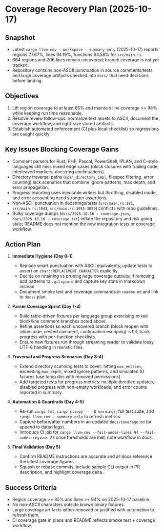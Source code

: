 # Coverage Recovery Plan (2025-10-17)

## Snapshot
- Latest `cargo llvm-cov --workspace --summary-only` (2025-10-17) reports regions 77.67%, lines 94.19%, functions 94.58% for `src/main.rs`.
- 664 regions and 206 lines remain uncovered; branch coverage is not yet tracked.
- Repository contains non-ASCII punctuation in source comments/tests and large coverage artifacts checked into `docs/` that need decisions before landing.

## Objectives
1. Lift region coverage to at least 85% and maintain line coverage >= 94% while keeping run time reasonable.
2. Resolve review follow-ups: normalize text assets to ASCII, document the coverage workflow, and right-size stored artifacts.
3. Establish automated enforcement (CI plus local checklist) so regressions are caught quickly.

## Key Issues Blocking Coverage Gains
- Comment parsers for Rust, PHP, Pascal, PowerShell, IPLAN, and C-style languages still miss mixed edge cases (block closures with trailing code, interleaved markers, docstring continuations).
- Directory traversal paths (`scan_directory_impl`, filespec filtering, error counting) lack scenarios that combine ignore patterns, max depth, and error propagation.
- Progress reporting uses injectable writers but throttling, disabled mode, and error accounting need stronger assertions.
- Non-ASCII punctuation in docstrings/tests (`src/main.rs:181`, `src/main.rs:1043`, `src/main.rs:3055-3059`) conflicts with repo guidelines.
- Bulky coverage dumps (`docs/2025.10.16 - coverage.json`, `docs/2025.10.16 - coverage.txt`) inflate the repository and risk going stale; README does not mention the new integration tests or coverage workflow.

## Action Plan
1. **Immediate Hygiene (Day 0-1)**
   - Replace smart punctuation with ASCII equivalents; update tests to assert on `char::REPLACEMENT_CHARACTER` explicitly.
   - Decide on retaining vs pruning large coverage outputs; if removing, add patterns to `.gitignore` and capture key stats in markdown instead.
   - Document smoke test and coverage commands in `readme.md` and link to `docs/` plan.

2. **Parser Coverage Sprint (Day 1-3)**
   - Build table-driven fixtures per language group exercising mixed block/line comment branches noted above.
   - Refine assertions so each uncovered branch (block reopen with inline code, nested comment, continuation escaping) is hit; track progress with per-function checklists.
   - Ensure new fixtures run through streaming reader to validate lossy UTF-8 handling in realistic files.

3. **Traversal and Progress Scenarios (Day 3-4)**
   - Extend directory scanning tests to cover: hitting `max_entries`, exceeding `max_depth`, mixed ignore patterns, and simulated IO failures (use temp dirs with removed permissions).
   - Add targeted tests for progress metrics: multiple throttled updates, disabled progress with non-empty workloads, and error counts reported in summary.

4. **Automation & Guardrails (Day 4-5)**
   - Re-run `cargo fmt`, `cargo clippy -- -D warnings`, full test suite, and `cargo llvm-cov --summary-only` to refresh metrics.
   - Capture before/after numbers in an updated `docs/coverage.md` (or append to dated logs).
   - Introduce CI job for `cargo llvm-cov --fail-under-lines 94 --fail-under-regions 85` once thresholds are met; note workflow in docs.

5. **Final Validation (Day 5)**
   - Confirm README instructions are accurate and all docs reference the latest coverage figures.
   - Squash or rebase commits, include sample CLI output in PR description, and highlight coverage delta.

## Success Criteria
- Region coverage >= 85% and lines >= 94% on 2025-10-17 baseline.
- No non-ASCII characters outside known binary fixtures.
- Large coverage artifacts either removed or justified with automation to refresh them.
- CI coverage gate in place and README reflects smoke test + coverage workflow.
